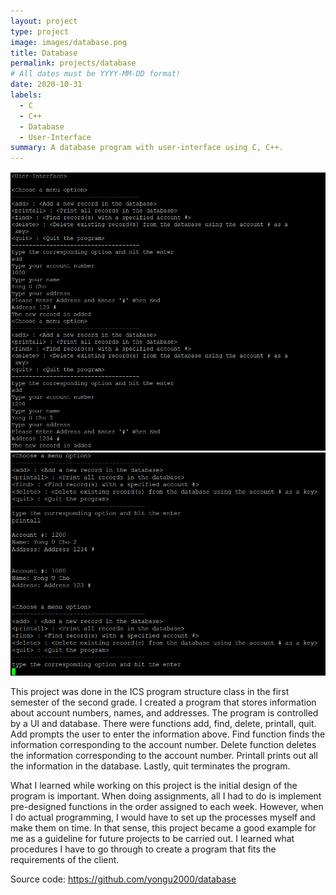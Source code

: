 ```yaml
---
layout: project
type: project
image: images/database.png
title: Database
permalink: projects/database
# All dates must be YYYY-MM-DD format!
date: 2020-10-31
labels:
  - C
  - C++
  - Database
  - User-Interface
summary: A database program with user-interface using C, C++.
---
```


<div class="ui small rounded images">
  <img class="ui image" src="../images/project1-11.png">
  <img class="ui image" src="../images/project1-2.png">
</div>

This project was done in the ICS program structure class in the first semester of the second grade. I created a program that stores information about account numbers, names, and addresses. The program is controlled by a UI and database. There were functions add, find, delete, printall, quit. Add prompts the user to enter the information above. Find function finds the information corresponding to the account number. Delete function deletes the information corresponding to the account number. Printall prints out all the information in the database. Lastly, quit terminates the program.
 
What I learned while working on this project is the initial design of the program is important. When doing assignments, all I had to do is implement pre-designed functions in the order assigned to each week. However, when I do actual programming, I would have to set up the processes myself and make them on time. In that sense, this project became a good example for me as a guideline for future projects to be carried out. I learned what procedures I have to go through to create a program that fits the requirements of the client.

Source code: https://github.com/yongu2000/database
